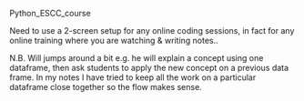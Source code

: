 Python_ESCC_course

Need to use a 2-screen setup for any online coding sessions, in fact for any online training where you are watching & writing notes..

N.B. Will jumps around a bit e.g. he will explain a concept using one dataframe, then ask students to apply the 
new concept on a previous data frame. In my notes I have tried to keep all the work on a particular dataframe close together
so the flow makes sense.

